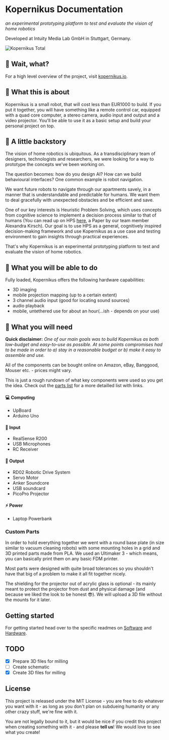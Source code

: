 # Kopernikus Documentation

*an experimental prototyping platform to test and evaluate the vision of home robotics*

Developed at Intuity Media Lab GmbH in Stuttgart, Germany.

![Kopernikus Total](http://aaiirr.net/content/projects/kopernikuswide.jpg "Kopernikus Total")

## 🤔 Wait, what?

For a high level overview of the project, visit [kopernikus.io](http://www.kopernikus.io).


## 🔬 What this is about

Kopernikus is a small robot, that will cost less than EUR1000 to build. If you put it together, you will have something like a remote control car, equipped with a quad core computer, a stereo camera, audio input and output and a video projector.
You'll be able to use it as a basic setup and build your personal project on top.

## 📓 A little backstory

The vision of home robotics is ubiquitous. As a transdisciplinary team of designers, technologists and researchers, we were looking for a way to prototype the concepts we've been working on.

The question becomes: how do you design AI? How can we build behavioural interfaces? One common example is robot navigation.

We want future robots to navigate through our apartments savely, in a manner that is understandable and predictable for humans. We want them to deal gracefully with unexpected obstacles and be efficient and save. 

One of our key interests is Heuristic Problem Solving, which uses concepts from cognitive science to implement a decision process similar to that of humans (You can read up on HPS <a href="https://easychair.org/publications/open/z2d">here</a>, a Paper by our team member Alexandra Kirsch). Our goal is to use HPS as a general, cognitively inspired decision-making framework and use Kopernikus as a use case and testing environment to gain insights through practical experiences. 

That's why Kopernikus is an experimental prototyping platform to test and evaluate the vision of home robotics.



## 💪 What you will be able to do

Fully loaded, Kopernikus offers the following hardware capabilities:

* 3D imaging
* mobile projection mapping (up to a certain extent)
* 3 channel audio input (good for locating sound sources)
* audio playback
* mobile, untethered use for about an hour(...ish - depends on your use)

## 🎒 What you will need

**Quick disclaimer:** *One of our main goals was to build Kopernikus as both low-budget and easy-to-use as possible. At some points compromises had to be made in order to a) stay in a reasonable budget or b) make it easy to assemble and use.*

All of the components can be bought online on Amazon, eBay, Banggood, Mouser etc. - prices might vary.

This is just a rough rundown of what key components were used so you get the idea. Check out the [parts list](Hardware/partsList.md) for a more detailled list with links.


#### 💻 Computing
* UpBoard
* Arduino Uno

#### 👀 Input
* RealSense R200
* USB Microphones
* RC Receiver

#### 🐸 Output
* RD02 Robotic Drive System
* Servo Motor
* Anker Soundcore
* USB soundcard
* PicoPro Projector

#### ⚡️ Power
* Laptop Powerbank

### Custom Parts

In order to hold everything together we went with a round base plate (in size similar to vacuum cleaning robots) with some mounting holes in a grid and 3D printed parts made from PLA. We used an Ultimaker 3 - which means, you can basically print them on any basic FDM printer.

Most parts were designed with quite broad tolerances so you shouldn't have that big of a problem to make it all fit together nicely.

The shielding for the projector out of acrylic glass is optional - its mainly meant to protect the projector from dust and physical damage (and because we liked the look to be honest 😎). We will upload a 3D file without the mounts for it later.

## Getting started

For getting started head over to the specific readmes on [Software](Software/README.md) and [Hardware](Hardware/README.md).

## TODO

* [x] Prepare 3D files for milling
* [ ] Create schematic
* [x] Create 3D files for milling

## License

This project is released under the MIT License - you are free to do whatever you want with it - as long as you don't plan on subdueing humanity or any other crazy stuff, we're fine with it.

You are not legally bound to it, but it would be nice if you credit this project when creating something with it - and please **tell us**! We would love to see what you create!
